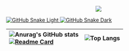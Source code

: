 <!-- Typing SVG by DenverCoder1 - https://github.com/DenverCoder1/readme-typing-svg -->
<p align="center">
  <a href="https://github.com/DenverCoder1/readme-typing-svg"><img src="https://readme-typing-svg.demolab.com/?lines=I'm a mobile, web developer with passion;Content%20creation%20for%20spreading;what%20I've%20learnt%20from%20my%20mistakes;Always%20eager%20to%20learn%20%3A)&font=Fira%20Code&center=true&color=f75c7e&vCenter=true&size=22&pause=1000&width=575&duration=2500"></a>
</p>

<a href="https://github.com/Zo-Bro-23#gh-light-mode-only" align="center">
  <img alt="GitHub Snake Light" src="https://githubusercontent.zohan.tech/snk.svg?user=Zo-Bro-23&repo=Zo-Bro-23&branch=output&path=github-contribution-grid-snake.svg#gh-light-mode-only" />
</a>

<a href="https://github.com/Zo-Bro-23#gh-dark-mode-only" align="center">
  <img alt="GitHub Snake Dark" src="https://githubusercontent.zohan.tech/snk.svg?user=Zo-Bro-23&repo=Zo-Bro-23&branch=output&path=github-contribution-grid-snake-dark.svg#gh-dark-mode-only" />
</a>

| <div align="left">![Anurag's GitHub stats](https://github-readme-stats.vercel.app/api?username=thiendangit&show_icons=true&theme=blue-green) <br>[![Readme Card](https://github-readme-stats.vercel.app/api/pin/?username=thiendangit&repo=react-native-thermal-receipt-printer-image-qr)](https://github.com/thiendangit/react-native-thermal-receipt-printer-image-qr)</div> | ![Top Langs](https://github-readme-stats.vercel.app/api/top-langs/?username=thiendangit&langs_count=20&layout=compact&hide=html,css,makefile,Less,Blade) |
|---|---|

